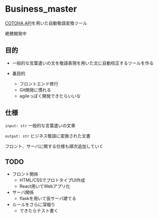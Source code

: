 # Business_master
[COTOHA API](https://api.ce-cotoha.com/contents/index.html)を用いた自動敬語変換ツール

絶賛開発中

## 目的
- 一般的な言葉遣いの文を敬語表現を用いた文に自動校正するツールを作る

- 裏目的
  - フロントエンド修行
  - Git開発に慣れる
  - agileっぽく開発できたらいいな

## 仕様
`input: str` 一般的な言葉遣いの文章

`output: str` ビジネス敬語に変換された文書

フロント、サーバに関する仕様も順次追加していく



## TODO
- フロント関係
   - HTML/CSSでプロトタイプUI作成
   - React用いてWebアプリ化
- サーバ関係
   - flaskを用いて仮サーバ建てる
- ルールをさらに深堀り
   - できたらテスト書く

